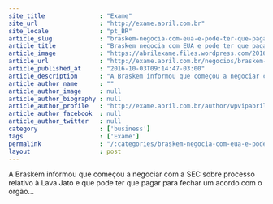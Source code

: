 ```yaml
---
site_title               : "Exame"
site_url                 : "http://exame.abril.com.br"
site_locale              : "pt_BR"
article_slug             : "braskem-negocia-com-eua-e-pode-ter-que-pagar-por-acordo"
article_title            : "Braskem negocia com EUA e pode ter que pagar por acordo"
article_image            : "https://abrilexame.files.wordpress.com/2016/10/size_960_16_9_braskem1.jpg?quality=70&strip=all&w=960"
article_url              : "http://exame.abril.com.br/negocios/braskem-negocia-com-eua-e-pode-ter-que-pagar-por-acordo/"
article_published_at     : "2016-10-03T09:14:47-03:00"
article_description      : "A Braskem informou que começou a negociar com a SEC sobre processo relativo à Lava Jato e que pode ter que pagar para fechar um acordo com o órgão..."
article_author_name      : ""
article_author_image     : null
article_author_biography : null
article_author_profile   : "http://exame.abril.com.br/author/wpvipabril/"
article_author_facebook  : null
article_author_twitter   : null
category                 : ['business']
tags                     : ['Exame']
permalink                : "/:categories/braskem-negocia-com-eua-e-pode-ter-que-pagar-por-acordo/"
layout                   : post
---
```


A Braskem informou que começou a negociar com a SEC sobre processo relativo à Lava Jato e que pode ter que pagar para fechar um acordo com o órgão...
